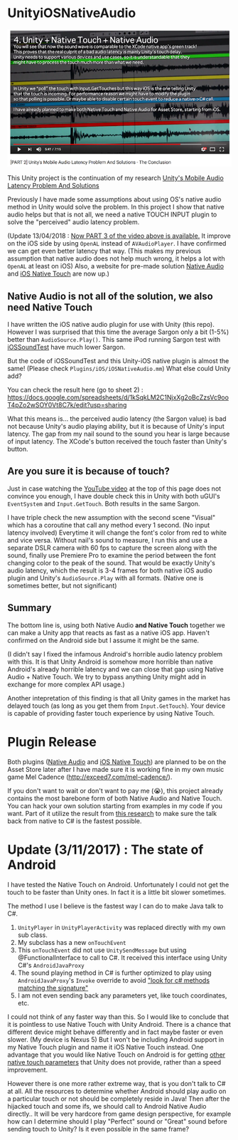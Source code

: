 # UnityiOSNativeAudio

[![youtube](youtube.png)](https://www.youtube.com/watch?v=6Wot7lzZR5o)

This Unity project is the continuation of my research [Unity's Mobile Audio Latency Problem And Solutions](http://exceed7.com/mobile-native-audio/research.html)

Previously I have made some assumptions about using OS's native audio method in Unity would solve the problem. In this project I show that native audio helps but that is not all, we need a native TOUCH INPUT plugin to solve the "perceived" audio latency problem.

(Update 13/04/2018 : [Now PART 3 of the video above is available.](https://www.youtube.com/watch?v=Riws7Ais3bo) It improve on the iOS side by using `OpenAL` instead of `AVAudioPlayer`. I have confirmed we can get even better latency that way. (This makes my previous assumption that native audio does not help much wrong, it helps a lot with `OpenAL` at least on iOS) Also, a website for pre-made solution [Native Audio](http://exceed7.com/native-audio/) and [iOS Native Touch](http://exceed7.com/ios-native-touch/) are now up.)

## Native Audio is not all of the solution, we also need Native Touch

I have written the iOS native audio plugin for use with Unity (this repo). However I was surprised that this time the average Sargon only a bit (1-5%) better than `AudioSource.Play()`. This same iPod running Sargon test with [iOSSoundTest](https://github.com/5argon/iOSSoundTest) have much lower Sargon.

But the code of iOSSoundTest and this Unity-iOS native plugin is almost the same! (Please check `Plugins/iOS/iOSNativeAudio.mm`) What else could Unity add?

You can check the result here (go to sheet 2) : https://docs.google.com/spreadsheets/d/1kSqkLM2C1NjxXg2oBcZzsVc9ooT4pZo2wSOY0Vt8C7k/edit?usp=sharing

What this means is... the perceived audio latency (the Sargon value) is bad not because Unity's audio playing ability, but it is because of Unity's input latency. The gap from my nail sound to the sound you hear is large because of input latency. The XCode's button received the touch faster than Unity's button.

## Are you sure it is because of touch?

Just in case watching the [YouTube video](https://www.youtube.com/watch?v=6Wot7lzZR5o) at the top of this page does not convince you enough, I have double check this in Unity with both uGUI's `EventSystem` and `Input.GetTouch`. Both results in the same Sargon.

I have triple check the new assumption with the second scene "Visual" which has a coroutine that call any method every 1 second. (No input latency involved) Everytime it will change the font's color from red to white and vice versa. Without nail's sound to measure, I run this and use a separate DSLR camera with 60 fps to capture the screen along with the sound, finally use Premiere Pro to examine the period between the font changing color to the peak of the sound. That would be exactly Unity's audio latency, which the result is 3-4 frames for both native iOS audio plugin and Unity's `AudioSource.Play` with all formats. (Native one is sometimes better, but not significant)

## Summary

The bottom line is, using both Native Audio **and Native Touch** together we can make a Unity app that reacts as fast as a native iOS app. Haven't confirmed on the Android side but I assume it might be the same.

(I didn't say I fixed the infamous Android's horrible audio latency problem with this. It is that Unity Android is somehow more horrible than native Android's already horrible latency and we can close that gap using Native Audio + Native Touch. We try to bypass anything Unity might add in exchange for more complex API usage.)

Another intepretation of this finding is that all Unity games in the market has delayed touch (as long as you get them from `Input.GetTouch`). Your device is capable of providing faster touch experience by using Native Touch.

# Plugin Release

Both plugins ([Native Audio](http://exceed7.com/native-audio/) and [iOS Native Touch](http://exceed7.com/ios-native-touch/)) are planned to be on the Asset Store later after I have made sure it is working fine in my own music game Mel Cadence (http://exceed7.com/mel-cadence/).

If you don't want to wait or don't want to pay me (😭), this project already contains the most barebone form of both Native Audio and Native Touch. You can hack your own solution starting from examples in my code if you want. Part of it utilize the result from [this research](https://github.com/5argon/UnitySendMessageEfficiencyTest) to make sure the talk back from native to C# is the fastest possible.

# Update (3/11/2017) : The state of Android

I have tested the Native Touch on Android. Unfortunately I could not get the touch to be faster than Unity ones. In fact it is a little bit slower sometimes.

The method I use I believe is the fastest way I can do to make Java talk to C#.
1. `UnityPlayer` in `UnityPlayerActivity` was replaced directly with my own sub class.
2. My subclass has a new `onTouchEvent`
3. This `onTouchEvent` did not use `UnitySendMessage` but using @FunctionalInterface to call to C#. It received this interface using Unity C#'s `AndroidJavaProxy`
4. The sound playing method in C# is further optimized to play using `AndroidJavaProxy`'s `Invoke` override to avoid ["look for c# methods matching the signature"](https://docs.unity3d.com/ScriptReference/AndroidJavaProxy.Invoke.html)
5. I am not even sending back any parameters yet, like touch coordinates, etc.

I could not think of any faster way than this. So I would like to conclude that it is pointless to use Native Touch with Unity Android. There is a chance that different device might behave differently and in fact maybe faster or even slower. (My device is Nexus 5) But I won't be including Android support in my Native Touch plugin and name it iOS Native Touch instead. One advantage that you would like Native Touch on Android is for getting [other native touch parameters](https://developer.android.com/reference/android/view/MotionEvent.html) that Unity does not provide, rather than a speed improvement.

However there is one more rather extreme way, that is you don't talk to C# at all. All the resources to determine whether Android should play audio on a particular touch or not should be completely reside in Java! Then after the hijacked touch and some ifs, we should call to Android Native Audio directly.. It will be very hardcore from game design perspective, for example how can I determine should I play "Perfect" sound or "Great" sound before sending touch to Unity? Is it even possible in the same frame?
